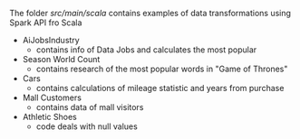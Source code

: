The folder *src/main/scala* contains examples of data transformations using Spark API fro Scala

* AiJobsIndustry
  - contains info of Data Jobs and calculates the most popular
* Season World Count
  - contains research of the most popular words in "Game of Thrones"
* Cars
  - contains calculations of mileage statistic and years from purchase  
* Mall Customers
  - contains data of mall visitors
* Athletic Shoes
  - code deals with null values
 
    
